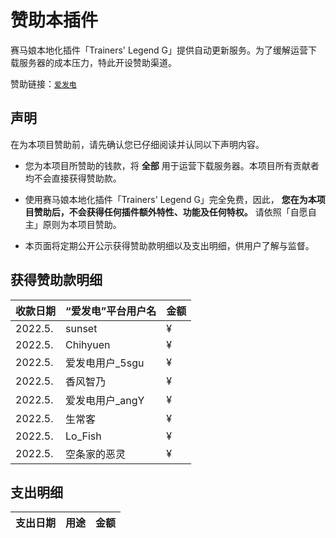 # 赞助本插件

赛马娘本地化插件「Trainers' Legend G」提供自动更新服务。为了缓解运营下载服务器的成本压力，特此开设赞助渠道。

赞助链接：[`爱发电`](https://afdian.net/@Trainers-Legend-G)

## 声明

在为本项目赞助前，请先确认您已仔细阅读并认同以下声明内容。

- 您为本项目所赞助的钱款，将 **全部** 用于运营下载服务器。本项目所有贡献者均不会直接获得赞助款。

- 使用赛马娘本地化插件「Trainers' Legend G」完全免费，因此， **您在为本项目赞助后，不会获得任何插件额外特性、功能及任何特权。** 请依照「自愿自主」原则为本项目赞助。

- 本页面将定期公开公示获得赞助款明细以及支出明细，供用户了解与监督。

## 获得赞助款明细

| 收款日期 | “爱发电”平台用户名         | 金额    |
| ---- | ---------------------------- | ------- |
| 2022.5. | sunset                    | ¥ |
| 2022.5. | Chihyuen                    | ¥ |
| 2022.5. | 爱发电用户_5sgu              | ¥ |
| 2022.5. | 香风智乃                    | ¥ |
| 2022.5. | 爱发电用户_angY             | ¥ |
| 2022.5. | 生常客                     | ¥ |
| 2022.5. | Lo_Fish                    | ¥ |
| 2022.5. | 空条家的恶灵                | ¥ |

## 支出明细

| 支出日期 | 用途         | 金额    |
| ---- | ---------------------------- | ------- |